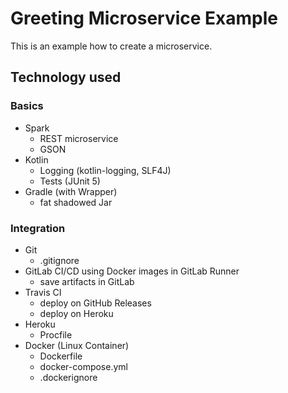 # Greeting Microservice Example

This is an example how to create a microservice.

## Technology used

### Basics

* Spark
  * REST microservice
  * GSON
* Kotlin
  * Logging (kotlin-logging, SLF4J)
  * Tests (JUnit 5)
* Gradle (with Wrapper)
  * fat shadowed Jar

### Integration

* Git
  * .gitignore
* GitLab CI/CD using Docker images in GitLab Runner
  * save artifacts in GitLab
* Travis CI
  * deploy on GitHub Releases
  * deploy on Heroku
* Heroku
  * Procfile
* Docker (Linux Container)
  * Dockerfile
  * docker-compose.yml
  * .dockerignore
